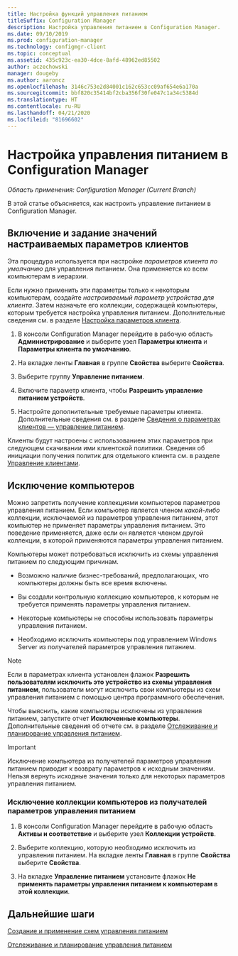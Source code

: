```yaml
---
title: Настройка функций управления питанием
titleSuffix: Configuration Manager
description: Настройка управления питанием в Configuration Manager.
ms.date: 09/10/2019
ms.prod: configuration-manager
ms.technology: configmgr-client
ms.topic: conceptual
ms.assetid: 435c923c-ea30-4dce-8afd-48962ed85502
author: aczechowski
manager: dougeby
ms.author: aaroncz
ms.openlocfilehash: 3146c753e2d84001c162c653cc09af654e6a170a
ms.sourcegitcommit: bbf820c35414bf2cba356f30fe047c1a34c5384d
ms.translationtype: HT
ms.contentlocale: ru-RU
ms.lasthandoff: 04/21/2020
ms.locfileid: "81696602"
---
```

# <a name="configure-power-management-in-configuration-manager"></a>Настройка управления питанием в Configuration Manager

*Область применения: Configuration Manager (Current Branch)*

В этой статье объясняется, как настроить управление питанием в Configuration Manager.

## <a name="enable-and-configure-client-settings"></a>Включение и задание значений настраиваемых параметров клиентов

Эта процедура используется при настройке *параметров клиента по умолчанию* для управления питанием. Она применяется ко всем компьютерам в иерархии.

Если нужно применить эти параметры только к некоторым компьютерам, создайте *настраиваемый параметр устройства для клиента*. Затем назначьте его коллекции, содержащей компьютеры, которым требуется настройка управления питанием. Дополнительные сведения см. в разделе [Настройка параметров клиента](../../deploy/configure-client-settings.md).  

1. В консоли Configuration Manager перейдите в рабочую область **Администрирование** и выберите узел **Параметры клиента** и **Параметры клиента по умолчанию**.

1. На вкладке ленты **Главная** в группе **Свойства** выберите **Свойства**.  

1. Выберите группу **Управление питанием**.  

1. Включите параметр клиента, чтобы **Разрешить управление питанием устройств**.

1. Настройте дополнительные требуемые параметры клиента. Дополнительные сведения см. в разделе [Сведения о параметрах клиентов — управление питанием](../../deploy/about-client-settings.md#power-management).  

Клиенты будут настроены с использованием этих параметров при следующем скачивании ими клиентской политики. Сведения об инициации получения политик для отдельного клиента см. в разделе [Управление клиентами](../manage-clients.md#BKMK_PolicyRetrieval).  

## <a name="exclude-computers"></a>Исключение компьютеров

Можно запретить получение коллекциями компьютеров параметров управления питанием. Если компьютер является членом *какой-либо* коллекции, исключаемой из параметров управления питанием, этот компьютер не применяет параметры управления питанием. Это поведение применяется, даже если он является членом другой коллекции, в которой применяются параметры управления питанием.  

Компьютеры может потребоваться исключить из схемы управления питанием по следующим причинам.  

- Возможно наличие бизнес-требований, предполагающих, что компьютеры должны быть все время включены.  

- Вы создали контрольную коллекцию компьютеров, к которым не требуется применять параметры управления питанием.  

- Некоторые компьютеры не способны использовать параметры управления питанием.  

- Необходимо исключить компьютеры под управлением Windows Server из получателей параметров управления питанием.  

> [!NOTE]  
> Если в параметрах клиента установлен флажок **Разрешить пользователям исключить это устройство из схемы управления питанием**, пользователи могут исключить свои компьютеры из схем управления питанием с помощью центра программного обеспечения.  

Чтобы выяснить, какие компьютеры исключены из управления питанием, запустите отчет **Исключенные компьютеры**. Дополнительные сведения об отчете см. в разделе [Отслеживание и планирование управления питанием](monitor-and-plan-for-power-management.md#BKMK_Excluded).  

> [!IMPORTANT]  
> Исключение компьютера из получателей параметров управления питанием приводит к возврату параметров к исходным значениям. Нельзя вернуть исходные значения только для некоторых параметров управления питанием.  

### <a name="how-to-exclude-a-collection-of-computers-from-power-management"></a>Исключение коллекции компьютеров из получателей параметров управления питанием  

1. В консоли Configuration Manager перейдите в рабочую область **Активы и соответствие** и выберите узел **Коллекции устройств**.  

1. Выберите коллекцию, которую необходимо исключить из управления питанием. На вкладке ленты **Главная** в группе **Свойства** выберите **Свойства**.  

1. На вкладке **Управление питанием** установите флажок **Не применять параметры управления питанием к компьютерам в этой коллекции**.  

## <a name="next-steps"></a>Дальнейшие шаги

[Создание и применение схем управления питанием](create-and-apply-power-plans.md)

[Отслеживание и планирование управления питанием](monitor-and-plan-for-power-management.md)
